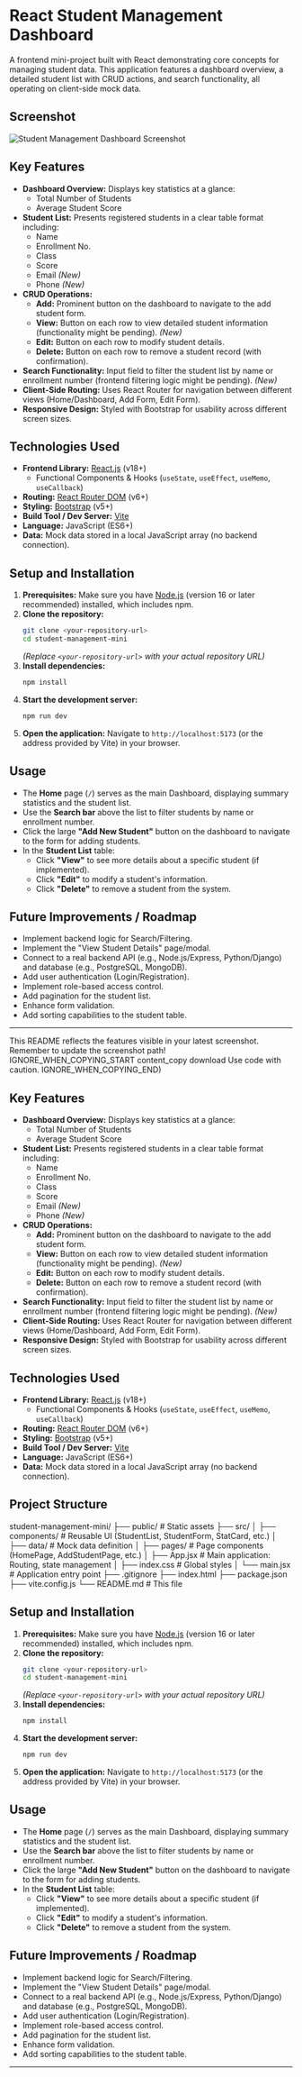 # React Student Management Dashboard

A frontend mini-project built with React demonstrating core concepts for managing student data. This application features a dashboard overview, a detailed student list with CRUD actions, and search functionality, all operating on client-side mock data.

## Screenshot

![Student Management Dashboard Screenshot](student-management-mini/public/img.png)



## Key Features

*   **Dashboard Overview:** Displays key statistics at a glance:
    *   Total Number of Students
    *   Average Student Score
*   **Student List:** Presents registered students in a clear table format including:
    *   Name
    *   Enrollment No.
    *   Class
    *   Score
    *   Email *(New)*
    *   Phone *(New)*
*   **CRUD Operations:**
    *   **Add:** Prominent button on the dashboard to navigate to the add student form.
    *   **View:** Button on each row to view detailed student information (functionality might be pending). *(New)*
    *   **Edit:** Button on each row to modify student details.
    *   **Delete:** Button on each row to remove a student record (with confirmation).
*   **Search Functionality:** Input field to filter the student list by name or enrollment number (frontend filtering logic might be pending). *(New)*
*   **Client-Side Routing:** Uses React Router for navigation between different views (Home/Dashboard, Add Form, Edit Form).
*   **Responsive Design:** Styled with Bootstrap for usability across different screen sizes.

## Technologies Used

*   **Frontend Library:** [React.js](https://reactjs.org/) (v18+)
    *   Functional Components & Hooks (`useState`, `useEffect`, `useMemo`, `useCallback`)
*   **Routing:** [React Router DOM](https://reactrouter.com/) (v6+)
*   **Styling:** [Bootstrap](https://getbootstrap.com/) (v5+)
*   **Build Tool / Dev Server:** [Vite](https://vitejs.dev/)
*   **Language:** JavaScript (ES6+)
*   **Data:** Mock data stored in a local JavaScript array (no backend connection).



## Setup and Installation

1.  **Prerequisites:** Make sure you have [Node.js](https://nodejs.org/) (version 16 or later recommended) installed, which includes npm.
2.  **Clone the repository:**
    ```bash
    git clone <your-repository-url>
    cd student-management-mini
    ```
    *(Replace `<your-repository-url>` with your actual repository URL)*
3.  **Install dependencies:**
    ```bash
    npm install
    ```
4.  **Start the development server:**
    ```bash
    npm run dev
    ```
5.  **Open the application:**
    Navigate to `http://localhost:5173` (or the address provided by Vite) in your browser.

## Usage

*   The **Home** page (`/`) serves as the main Dashboard, displaying summary statistics and the student list.
*   Use the **Search bar** above the list to filter students by name or enrollment number.
*   Click the large **"Add New Student"** button on the dashboard to navigate to the form for adding students.
*   In the **Student List** table:
    *   Click **"View"** to see more details about a specific student (if implemented).
    *   Click **"Edit"** to modify a student's information.
    *   Click **"Delete"** to remove a student from the system.

## Future Improvements / Roadmap

*   Implement backend logic for Search/Filtering.
*   Implement the "View Student Details" page/modal.
*   Connect to a real backend API (e.g., Node.js/Express, Python/Django) and database (e.g., PostgreSQL, MongoDB).
*   Add user authentication (Login/Registration).
*   Implement role-based access control.
*   Add pagination for the student list.
*   Enhance form validation.
*   Add sorting capabilities to the student table.

---

This README reflects the features visible in your latest screenshot. Remember to update the screenshot path!
IGNORE_WHEN_COPYING_START
content_copy
download
Use code with caution.
IGNORE_WHEN_COPYING_END)



## Key Features

*   **Dashboard Overview:** Displays key statistics at a glance:
    *   Total Number of Students
    *   Average Student Score
*   **Student List:** Presents registered students in a clear table format including:
    *   Name
    *   Enrollment No.
    *   Class
    *   Score
    *   Email *(New)*
    *   Phone *(New)*
*   **CRUD Operations:**
    *   **Add:** Prominent button on the dashboard to navigate to the add student form.
    *   **View:** Button on each row to view detailed student information (functionality might be pending). *(New)*
    *   **Edit:** Button on each row to modify student details.
    *   **Delete:** Button on each row to remove a student record (with confirmation).
*   **Search Functionality:** Input field to filter the student list by name or enrollment number (frontend filtering logic might be pending). *(New)*
*   **Client-Side Routing:** Uses React Router for navigation between different views (Home/Dashboard, Add Form, Edit Form).
*   **Responsive Design:** Styled with Bootstrap for usability across different screen sizes.

## Technologies Used

*   **Frontend Library:** [React.js](https://reactjs.org/) (v18+)
    *   Functional Components & Hooks (`useState`, `useEffect`, `useMemo`, `useCallback`)
*   **Routing:** [React Router DOM](https://reactrouter.com/) (v6+)
*   **Styling:** [Bootstrap](https://getbootstrap.com/) (v5+)
*   **Build Tool / Dev Server:** [Vite](https://vitejs.dev/)
*   **Language:** JavaScript (ES6+)
*   **Data:** Mock data stored in a local JavaScript array (no backend connection).

## Project Structure


student-management-mini/
├── public/ # Static assets
├── src/
│ ├── components/ # Reusable UI (StudentList, StudentForm, StatCard, etc.)
│ ├── data/ # Mock data definition
│ ├── pages/ # Page components (HomePage, AddStudentPage, etc.)
│ ├── App.jsx # Main application: Routing, state management
│ ├── index.css # Global styles
│ └── main.jsx # Application entry point
├── .gitignore
├── index.html
├── package.json
├── vite.config.js
└── README.md # This file

## Setup and Installation

1.  **Prerequisites:** Make sure you have [Node.js](https://nodejs.org/) (version 16 or later recommended) installed, which includes npm.
2.  **Clone the repository:**
    ```bash
    git clone <your-repository-url>
    cd student-management-mini
    ```
    *(Replace `<your-repository-url>` with your actual repository URL)*
3.  **Install dependencies:**
    ```bash
    npm install
    ```
4.  **Start the development server:**
    ```bash
    npm run dev
    ```
5.  **Open the application:**
    Navigate to `http://localhost:5173` (or the address provided by Vite) in your browser.

## Usage

*   The **Home** page (`/`) serves as the main Dashboard, displaying summary statistics and the student list.
*   Use the **Search bar** above the list to filter students by name or enrollment number.
*   Click the large **"Add New Student"** button on the dashboard to navigate to the form for adding students.
*   In the **Student List** table:
    *   Click **"View"** to see more details about a specific student (if implemented).
    *   Click **"Edit"** to modify a student's information.
    *   Click **"Delete"** to remove a student from the system.

## Future Improvements / Roadmap

*   Implement backend logic for Search/Filtering.
*   Implement the "View Student Details" page/modal.
*   Connect to a real backend API (e.g., Node.js/Express, Python/Django) and database (e.g., PostgreSQL, MongoDB).
*   Add user authentication (Login/Registration).
*   Implement role-based access control.
*   Add pagination for the student list.
*   Enhance form validation.
*   Add sorting capabilities to the student table.

---

